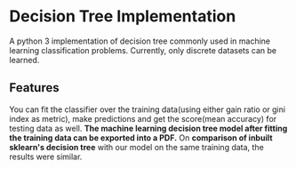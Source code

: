 # Decision Tree Implementation
A python 3 implementation of decision tree commonly used in machine learning classification problems. Currently, only discrete datasets can be learned.
## Features
You can fit the classifier over the training data(using either gain ratio or gini index as metric), make predictions and get the score(mean accuracy) for testing data as well.
**The machine learning decision tree model after fitting the training data can be exported into a PDF.**
On **comparison of inbuilt sklearn's decision tree** with our model on the same training data, the results were similar.